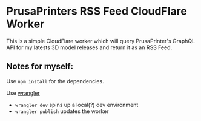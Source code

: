 # PrusaPrinters RSS Feed CloudFlare Worker

This is a simple CloudFlare worker which will query PrusaPrinter's GraphQL API for my latests 3D model releases and return it as an RSS Feed.

## Notes for myself:

Use `npm install` for the dependencies.

Use [wrangler](https://github.com/cloudflare/wrangler)

  * `wrangler dev` spins up a local(?) dev environment
  * `wrangler publish` updates the worker
